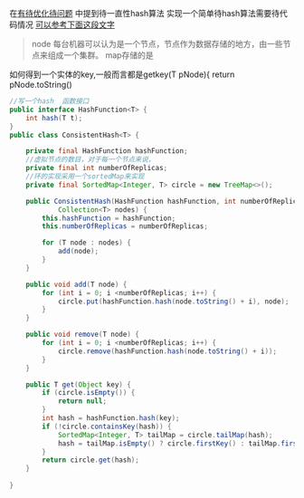 在[有待优化待问题](https://github.com/wabc1994/lxcRpc/blob/master/%E9%A1%B9%E7%9B%AE%E8%A7%A3%E9%87%8A/%E6%9C%89%E5%BE%85%E4%BC%98%E5%8C%96%E7%9A%84%E9%97%AE%E9%A2%98.md)
中提到待一直性hash算法
实现一个简单待hash算法需要待代码情况
[可以参考下面这段文字](https://blog.csdn.net/WANGYAN9110/article/details/70185652)

>node 每台机器可以认为是一个节点，节点作为数据存储的地方，由一些节点来组成一个集群。
map存储的是


如何得到一个实体的key,一般而言都是getkey(T pNode){
return pNode.toString()
```java
//写一个hash  函数接口
public interface HashFunction<T> {
    int hash(T t);
}
public class ConsistentHash<T> {

    private final HashFunction hashFunction;
    //虚拟节点的数目，对于每一个节点来说，
    private final int numberOfReplicas;
    //环的实现采用一个sortedMap来实现
    private final SortedMap<Integer, T> circle = new TreeMap<>();

    public ConsistentHash(HashFunction hashFunction, int numberOfReplicas,
            Collection<T> nodes) {
        this.hashFunction = hashFunction;
        this.numberOfReplicas = numberOfReplicas;

        for (T node : nodes) {
            add(node);
        }
    }

    public void add(T node) {
        for (int i = 0; i <numberOfReplicas; i++) {
            circle.put(hashFunction.hash(node.toString() + i), node);
        }
    }

    public void remove(T node) {
        for (int i = 0; i <numberOfReplicas; i++) {
            circle.remove(hashFunction.hash(node.toString() + i));
        }
    }

    public T get(Object key) {
        if (circle.isEmpty()) {
            return null;
        }
        int hash = hashFunction.hash(key);
        if (!circle.containsKey(hash)) {
            SortedMap<Integer, T> tailMap = circle.tailMap(hash);
            hash = tailMap.isEmpty() ? circle.firstKey() : tailMap.firstKey();
        }
        return circle.get(hash);
    }
   
}
    

```